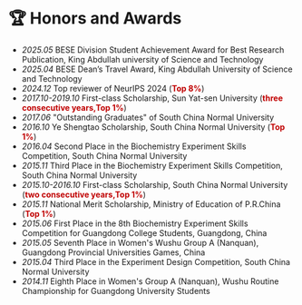 # 🏆 Honors and Awards
- *2025.05* BESE Division Student Achievement Award for Best Research Publication, King Abdullah university of Science and Technology
- *2025.04* BESE Dean’s Travel Award, King Abdullah University of Science and Technology
- *2024.12* Top reviewer of NeurIPS 2024 (**<font color="#C00000">Top 8%</font>**)
- *2017.10-2019.10* First-class Scholarship, Sun Yat-sen University (**<font color="#C00000">three consecutive years,Top 1%</font>**)
- *2017.06* "Outstanding Graduates" of South China Normal University
- *2016.10* Ye Shengtao Scholarship, South China Normal University (**<font color="#C00000">Top 1%</font>**)
- *2016.04* Second Place in the Biochemistry Experiment Skills Competition, South China Normal University
- *2015.11* Third Place in the Biochemistry Experiment Skills Competition, South China Normal University
- *2015.10-2016.10* First-class Scholarship, South China Normal University (**<font color="#C00000">two consecutive years,Top 1%</font>**)
- *2015.11* National Merit Scholarship, Ministry of Education of P.R.China (**<font color="#C00000">Top 1%</font>**)
- *2015.06* First Place in the 8th Biochemistry Experiment Skills Competition for Guangdong College Students, Guangdong, China
- *2015.05* Seventh Place in Women's Wushu Group A (Nanquan), Guangdong Provincial Universities Games, China
- *2015.04* Third Place in the Experiment Design Competition, South China Normal University
- *2014.11* Eighth Place in Women's Group A (Nanquan), Wushu Routine Championship for Guangdong University Students
